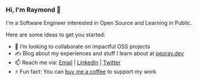 ### Hi, I'm Raymond 👋

I'm a Software Engineer interested in Open Source and Learning in Public.


<!-- I’ve been doing software development for over 4 years and enjoy working with technologies such as Javascript, Vue, Node, MongoDB, TailwindCSS, etc. -->

<!--
Besides programming and writing, I enjoy watching football and movies, playing chess when possible, hanging out with friends and family, reading books, and doing my best to learn Guitar.
-->

<!--
**peoray/peoray** is a ✨ _special_ ✨ repository because its `README.md` (this file) appears on your GitHub profile.
-->

Here are some ideas to get you started:

<!-- - 🔭 I’m currently working on ... -->
<!-- - 🌱 I’m currently learning ... -->
<!-- - 🤔 I’m looking for help with ... -->

- 👯 I’m looking to collaborate on impactful OSS projects
- :writing_hand: Blog about my experiences and stuff I learn about at [peoray.dev](https://peoray.dev)
- 📫 Reach me via: [Email](mailto:emmanuelrayymond@gmail.com) | [LinkedIn](https://www.linkedin.com/in/peoray/) | [Twitter](https://twitter.com/peoray_)
- ⚡ Fun fact: You can [buy me a coffee](https://www.buymeacoffee.com/peoray) to support my work
<!-- - 💬 Ping me about Vue, Nuxt, Vue Chakra UI -->

